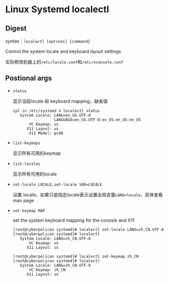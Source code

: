 # Linux Systemd localectl

## Digest

syntax：`localectl [optinos] {command}`

Control the system locale and keyboard layout settings

实际修改机器上的`/etc/locale.conf`和`/etc/vconsole.conf`

## Postional args

- `status`

  显示当前locale 和 keyboard mapping，缺省值

  ```
  cpl in /etc/systemd λ localectl status
     System Locale: LANG=en_US.UTF-8
                    LANGUAGE=en_US.UTF-8:en_US:en_US:en_US
         VC Keymap: us
        X11 Layout: us
         X11 Model: pc86
  ```

- `list-keymaps`

  显示所有可用的keymap

- `list-locales`

  显示所有可用的locale

- `set-locale LOCALE,set-locale VAR=LOCALE`

  设置 locale，如果只是指定locale表示设置全局变量`LANG=locale`，具体查看man page

- `set-keymap MAP`

  set the system keyboard mapping for the conosle and X11

  ```
  [root@cyberpelican systemd]# localectl set-locale LANG=zh_CN.UTF-8
  [root@cyberpelican systemd]# localectl
     System Locale: LANG=zh_CN.UTF-8
         VC Keymap: us
        X11 Layout: us
        
  [root@cyberpelican systemd]# localectl set-keymap zh_CN
  [root@cyberpelican systemd]# localectl
     System Locale: LANG=zh_CN.UTF-8
         VC Keymap: zh_CN
        X11 Layout: us
  ```